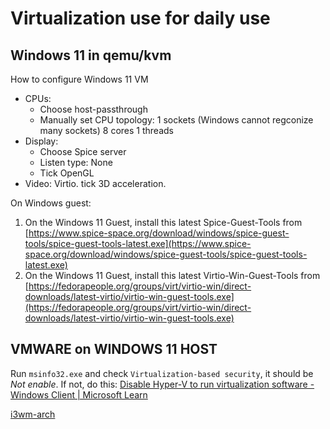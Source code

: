 # Virtualization use for daily use

## Windows 11 in qemu/kvm
How to configure Windows 11 VM
- CPUs: 
	- Choose host-passthrough
	- Manually set CPU topology: 1 sockets (Windows cannot regconize many sockets) 8 cores 1 threads
- Display:
	- Choose Spice server
	- Listen type: None
	- Tick OpenGL
- Video: Virtio. tick 3D acceleration.

On Windows guest:
1. On the Windows 11 Guest, install this latest Spice-Guest-Tools from [https://www.spice-space.org/download/windows/spice-guest-tools/spice-guest-tools-latest.exe](https://www.spice-space.org/download/windows/spice-guest-tools/spice-guest-tools-latest.exe)
2. On the Windows 11 Guest, install this latest Virtio-Win-Guest-Tools from [https://fedorapeople.org/groups/virt/virtio-win/direct-downloads/latest-virtio/virtio-win-guest-tools.exe](https://fedorapeople.org/groups/virt/virtio-win/direct-downloads/latest-virtio/virtio-win-guest-tools.exe)

## VMWARE on WINDOWS 11 HOST
Run `msinfo32.exe` and check `Virtualization-based security`, it should be *Not enable*.
If not, do this: [Disable Hyper-V to run virtualization software - Windows Client | Microsoft Learn](https://learn.microsoft.com/en-us/troubleshoot/windows-client/application-management/virtualization-apps-not-work-with-hyper-v)

[i3wm-arch](i3wm-arch.md)

